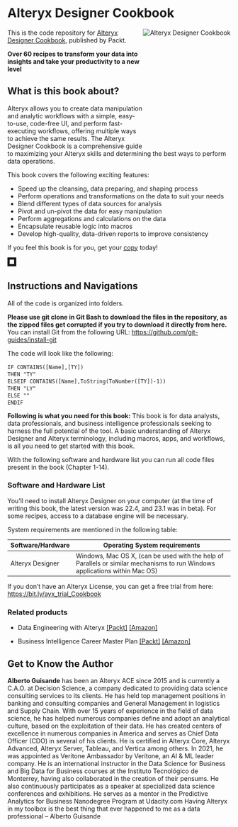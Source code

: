 # Alteryx Designer Cookbook

<a href="https://www.packtpub.com/product/alteryx-designer-cookbook/9781804615089?utm_source=github&utm_medium=repository&utm_id=9781804615089"><img src="https://content.packt.com/B19144/cover_image_small.jpg" alt="Alteryx Designer Cookbook" height="256px" align="right"></a>

This is the code repository for [Alteryx Designer Cookbook](https://www.packtpub.com/product/alteryx-designer-cookbook/9781804615089?utm_source=github&utm_medium=repository&utm_id=9781804615089), published by Packt.

**Over 60 recipes to transform your data into insights and take your productivity to a new level**

## What is this book about?
Alteryx allows you to create data manipulation and analytic workflows with a simple, easy-to-use, code-free UI, and perform fast-executing workflows, offering multiple ways to achieve the same results. The Alteryx Designer Cookbook is a comprehensive guide to maximizing your Alteryx skills and determining the best ways to perform data operations.

This book covers the following exciting features: 
* Speed up the cleansing, data preparing, and shaping process
* Perform operations and transformations on the data to suit your needs
* Blend different types of data sources for analysis
* Pivot and un-pivot the data for easy manipulation
* Perform aggregations and calculations on the data
* Encapsulate reusable logic into macros
* Develop high-quality, data-driven reports to improve consistency

If you feel this book is for you, get your [copy](https://www.amazon.com/dp/1804615080) today!

<a href="https://www.packtpub.com/?utm_source=github&utm_medium=banner&utm_campaign=GitHubBanner"><img src="https://raw.githubusercontent.com/PacktPublishing/GitHub/master/GitHub.png" 
alt="https://www.packtpub.com/" border="5" /></a>


## Instructions and Navigations
All of the code is organized into folders.

**Please use git clone in Git Bash to download the files in the repository, as the zipped files get corrupted if you try to download it directly from here.** You can install Git from the following URL: https://github.com/git-guides/install-git

The code will look like the following:
```
IF CONTAINS([Name],[TY])
THEN "TY"
ELSEIF CONTAINS([Name],ToString(ToNumber([TY])-1))
THEN "LY"
ELSE ""
ENDIF
```


**Following is what you need for this book:**
This book is for data analysts, data professionals, and business intelligence professionals seeking to harness the full potential of the tool. A basic understanding of Alteryx Designer and Alteryx terminology, including macros, apps, and workflows, is all you need to get started with this book.	

With the following software and hardware list you can run all code files present in the book (Chapter 1-14).


### Software and Hardware List

You’ll need to install Alteryx Designer on your computer (at the time of writing this book, the latest
version was 22.4, and 23.1 was in beta).
For some recipes, access to a database engine will be necessary.

System requirements are mentioned in the following table:

| Software/Hardware                              | Operating System requirements      |
| ------------------------------------           | -----------------------------------|
| Alteryx Designer                               | Windows, Mac OS X, (can be used with the help of Parallels or similar mechanisms to run Windows applications within Mac OS) |

If you don’t have an Alteryx License, you can get a free trial from here: https://bit.ly/ayx_trial_Cookbook


### Related products <Other books you may enjoy>
* Data Engineering with Alteryx [[Packt]](https://www.packtpub.com/product/data-engineering-with-alteryx/9781803236483) [[Amazon]](https://www.amazon.com/dp/1803236485)

* Business Intelligence Career Master Plan [[Packt]](https://www.packtpub.com/product/business-intelligence-career-master-plan/9781801077958) [[Amazon]](https://www.amazon.com/dp/1801077959)

## Get to Know the Author
**Alberto Guisande**
has been an Alteryx ACE since 2015 and is currently a C.A.O. at Decision Science,
a company dedicated to providing data science consulting services to its clients. He has held top
management positions in banking and consulting companies and General Management in logistics
and Supply Chain.
With over 15 years of experience in the field of data science, he has helped numerous companies
define and adopt an analytical culture, based on the exploitation of their data. He has created centers
of excellence in numerous companies in America and serves as Chief Data Officer (CDO) in several
of his clients.
He is certified in Alteryx Core, Alteryx Advanced, Alteryx Server, Tableau, and Vertica among others.
In 2021, he was appointed as Veritone Ambassador by Veritone, an AI & ML leader company.
He is an international instructor in the Data Science for Business and Big Data for Business courses
at the Instituto Tecnológico de Monterrey, having also collaborated in the creation of their pensums.
He also continuously participates as a speaker at specialized data science conferences and exhibitions.
He serves as a mentor in the Predictive Analytics for Business Nanodegree Program at Udacity.com
Having Alteryx in my toolbox is the best thing that ever happened to me as a data professional – Alberto Guisande
